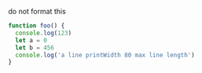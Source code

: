 do not format this

```js
function foo() {
  console.log(123)
  let a = 0
  let b = 456
  console.log('a line printWidth 80 max line length')
}
```
